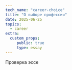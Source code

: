 ```yaml
---
tech_name: "career-choice"
title: "О выборе профессии"
date: 2025-06-25
topics: 
  - career
extra: 
  custom_props:
     public: true
     type: essay
---
```


Проверка эссе